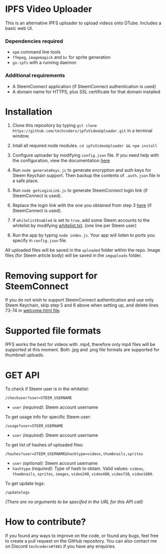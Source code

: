 # IPFS Video Uploader

This is an alternative IPFS uploader to upload videos onto DTube. Includes a basic web UI.

### Dependencies required

* `npm` command line tools
* `ffmpeg`, `imagemagick` and `bc` for sprite generation
* `go-ipfs` with a running daemon

### Additional requirements

* A SteemConnect application (if SteemConnect authentication is used)
* A domain name for HTTPS, plus SSL certificate for that domain installed

# Installation

1. Clone this repository by typing `git clone https://github.com/techcoderx/ipfsVideoUploader.git` in a terminal window.

2. Intall all required node modules. `cd ipfsVideoUploader && npm install`

3. Configure uploader by modifying `config.json` file. If you need help with the configuration, view the documentation [here](https://github.com/techcoderx/ipfsVideoUploader/blob/master/ConfigDocs.md)

4. Run `node generateKeys.js` to generate encryption and auth keys for Steem Keychain support. Then backup the contents of `.auth.json` file in a safe place.

5. Run `node getLoginLink.js` to generate SteemConnect login link (if SteemConnect is used).

6. Replace the login link with the one you obtained from step 3 [here](https://github.com/techcoderx/ipfsVideoUploader/blob/master/client/welcome.html#L74) (if SteemConnect is used).

7. If `whitelistEnabled` is set to `true`, add some Steem accounts to the whitelist by modifying [whitelist.txt](https://github.com/techcoderx/ipfsVideoUploader/blob/master/whitelist.txt). (one line per Steem user)

8. Run the app by typing `node index.js`. Your app will listen to ports you specify in `config.json` file.

All uploaded files will be saved in the `uploaded` folder within the repo. Image files (for Steem article body) will be saved in the `imguploads` folder.

# Removing support for SteemConnect

If you do not wish to support SteemConnect authentication and use only Steem Keychain, skip step 5 and 6 above when setting up, and delete lines 73-74 in [welcome.html file](https://github.com/techcoderx/ipfsVideoUploader/blob/master/client/welcome.html#L73-L74).

# Supported file formats

IPFS works the best for videos with .mp4, therefore only mp4 files will be supported at this moment. Both .jpg and .png file formats are supported for thumbnail uploads.

# GET API

To check if Steem user is in the whitelist:
```
/checkuser?user=STEEM_USERNAME
```
* `user` *(required)*: Steem account username

To get usage info for specific Steem user:
```
/usage?user=STEEM_USERNAME
```
* `user` *(required)*: Steem account username

To get list of hashes of uploaded files:
```
/hashes?user=STEEM_USERNAME&hashtype=videos,thumbnails,sprites
```

* `user` *(optional)*: Steem account username
* `hashtype` *(required)*: Type of hash to obtain. Valid values: `videos`, `thumbnails`, `sprites`, `images`, `video240`, `video480`, `video720`, `video1080`.

To get update logs:
```
/updatelogs
```
*(There are no arguments to be specifed in the URL for this API call)*

# How to contribute?

If you found any ways to improve on the code, or found any bugs, feel free to create a pull request on the GitHub repository. You can also contact me on Discord `techcoderx#7481` if you have any enquiries.